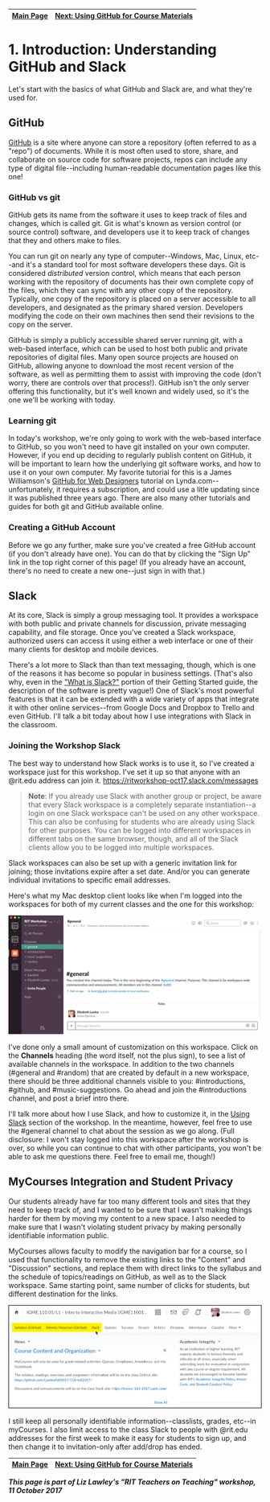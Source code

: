 | [Main Page](README.md) | [Next: Using GitHub for Course Materials](2-usingGithub.md) |
|--------------------------------|-----------------------------------------------------|
# 1. Introduction: Understanding GitHub and Slack

Let's start with the basics of what GitHub and Slack are, and what they're used for.

## GitHub
[GitHub](https://github.com/) is a site where anyone can store a repository (often referred to as a "repo") of documents. While it is most often used to store, share, and collaborate on source code for software projects, repos can include any type of digital file--including human-readable documentation pages like this one!

### GitHub vs git
GitHub gets its name from the software it uses to keep track of files and changes, which is called git. Git is what's known as version control (or source control) software, and developers use it to keep track of changes that they and others make to files. 

You can run git on nearly any type of computer--Windows, Mac, Linux, etc--and it's a standard tool for most software developers these days. Git is considered *distributed* version control, which means that each person working with the repository of documents has their own complete copy of the files, which they can sync with any other copy of the repository. Typically, one copy of the repository is placed on a server accessible to all developers, and designated as the primary shared version. Developers modifying the code on their own machines then send their revisions to the copy on the server. 

GitHub is simply a publicly accessible shared server running git, with a web-based interface, which can be used to host both public and private repositories of digital files. Many open source projects are housed on GitHub, allowing anyone to download the most recent version of the software, as well as permitting them to assist with improving the code (don't worry, there are controls over that process!). GitHub isn't the only server offering this functionality, but it's well known and widely used, so it's the one we'll be working with today. 

### Learning git
In today's workshop, we're only going to work with the web-based interface to GitHub, so you won't need to have git installed on your own computer. However, if you end up deciding to regularly publish content on GitHub, it will be important to learn how the underlying git software works, and how to use it on your own computer. My favorite tutorial for this is a James Williamson's [GitHub for Web Designers](https://www.lynda.com/GitHub-tutorials/GitHub-Web-Designers/162276-2.html) tutorial on Lynda.com--unfortunately, it requires a subscription, and could use a litle updating since it was published three years ago. There are also many other tutorials and guides for both git and GitHub available online. 

### Creating a GitHub Account
Before we go any further, make sure you've created a free GitHub account (if you don't already have one). You can do that by clicking the "Sign Up" link in the top right corner of this page! (If you already have an account, there's no need to create a new one--just sign in with that.) 

## Slack

At its core, Slack is simply a group messaging tool. It provides a workspace with both public and private channels for discussion, private messaging capability, and file storage. Once you've created a Slack workspace, authorized users can access it using either a web interface or one of their many clients for desktop and mobile devices.

There's a lot more to Slack than than text messaging, though, which is one of the reasons it has become so popular in business settings. (That's also why, even in the ["What is Slack?"](https://get.slack.help/hc/en-us/articles/115004071768-What-is-Slack-) portion of their Getting Started guide, the description of the software is pretty vague!) One of Slack's most powerful features is that it can be extended with a wide variety of apps that integrate it with other online services--from Google Docs and Dropbox to Trello and even GitHub. I'll talk a bit today about how I use integrations with Slack in the classroom.

### Joining the Workshop Slack
The best way to understand how Slack works is to use it, so I've created a workspace just for this workshop. I've set it up so that anyone with an @rit.edu address can join it. https://ritworkshop-oct17.slack.com/messages  

>**Note**: If you already use Slack with another group or project, be aware that every Slack workspace is a completely separate instantiation--a login on one Slack workspace can't be used on any other workspace. This can also be confusing for students who are already using Slack for other purposes. You can be logged into different workspaces in different tabs on the same browser, though, and all of the Slack clients allow you to be logged into multiple workspaces. 

Slack workspaces can also be set up with a generic invitation link for joining; those invitations expire after a set date. And/or you can generate individual invitations to specific email addresses. 

Here's what my Mac desktop client looks like when I'm logged into the workspaces for both of my current classes and the one for this workshop:

![Slack Workspace Screenshot](images/slack-workspace.png)

I've done only a small amount of customization on this workspace. Click on the  **Channels** heading (the word itself, not the plus sign), to see a list of available channels in the workspace. In addition to the two channels (\#general and \#random) that are created by default in a new workspace, there should be three additional channels visible to you: \#introductions, \#github, and \#music-suggestions. Go ahead and join the \#introductions channel, and post a brief intro there. 

I'll talk more about how I use Slack, and how to customize it, in the [Using Slack](3-usingSlack.md) section of the workshop. In the meantime, however, feel free to use the \#general channel to chat about the session as we go along. (Full disclosure: I won't stay logged into this workspace after the workshop is over, so while you can continue to chat with other participants, you won't be able to ask me questions there. Feel free to email me, though!)

## MyCourses Integration and Student Privacy
Our students already have far too many different tools and sites that they need to keep track of, and I wanted to be sure that I wasn't making things harder for them by moving my content to a new space. I also needed to make sure that I wasn't violating student privacy by making personally identifiable information public.

MyCourses allows faculty to modify the navigation bar for a course, so I used that functionality to remove the existing links to the "Content" and "Discussion" sections, and replace them with direct links to the syllabus and the schedule of topics/readings on GitHub, as well as to the Slack workspace. Same starting point, same number of clicks for students, but different destination for the links.

![LMS navigation bar](images/lms-navbar.png)

I still keep all personally identifiable information--classlists, grades, etc--in myCourses. I also limit access to the class Slack to people with @rit.edu addresses for the first week to make it easy for students to sign up, and then change it to invitation-only after add/drop has ended. 


| [Main Page](README.md) | [Next: Using GitHub for Course Materials](2-usingGithub.md) |
|--------------------------------|-----------------------------------------------------|


***This page is part of Liz Lawley's "RIT Teachers on Teaching" workshop, 11 October 2017***




